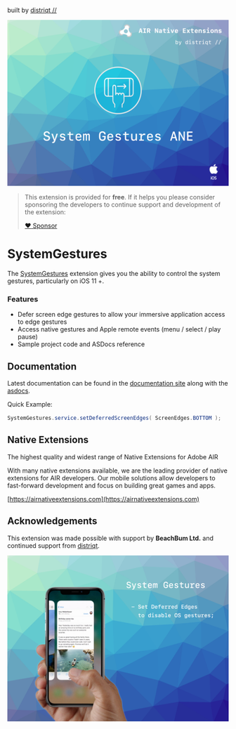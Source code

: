 built by [distriqt //](https://airnativeextensions.com) 

![](images/hero.png)


>
> This extension is provided for **free**. If it helps you please consider sponsoring the developers to continue support and development of the extension:
>
> [:heart: Sponsor](https://github.com/sponsors/marchbold)
>


# SystemGestures

The [SystemGestures](https://airnativeextensions.com/extension/com.distriqt.SystemGestures) extension 
gives you the ability to control the system gestures, particularly on iOS 11 +.


### Features

- Defer screen edge gestures to allow your immersive application access to edge gestures
- Access native gestures and Apple remote events (menu / select / play pause)
- Sample project code and ASDocs reference




## Documentation

Latest documentation can be found in the [documentation site](https://docs.airnativeextensions.com/docs/systemgestures) along with the [asdocs](https://docs.airnativeextensions.com/asdocs/systemgestures/).


Quick Example: 

```actionscript
SystemGestures.service.setDeferredScreenEdges( ScreenEdges.BOTTOM );
```




## Native Extensions

The highest quality and widest range of Native Extensions for Adobe AIR

With many native extensions available, we are the leading provider of native extensions for AIR developers. 
Our mobile solutions allow developers to fast-forward development and focus on building great games and apps.

[https://airnativeextensions.com](https://airnativeextensions.com)



## Acknowledgements

This extension was made possible with support by **BeachBum Ltd.** and continued support from [distriqt](https://distriqt.com).


![](images/promo.png)
